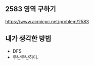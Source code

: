 ## 2583 영역 구하기

<https://www.acmicpc.net/problem/2583>

## 내가 생각한 방법

<!-- ![이미지](./img.png) -->

- DFS
- 무난무난하다.
